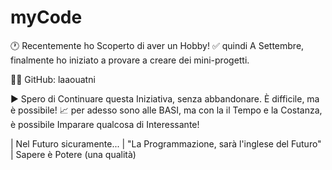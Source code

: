 # myCode

🕐 Recentemente ho Scoperto di aver un Hobby!
✅ quindi A Settembre, finalmente ho iniziato a provare a creare dei mini-progetti.

👨‍💻 GitHub: laaouatni

▶️ Spero di Continuare questa Iniziativa, senza abbandonare. È difficile, ma è possibile!
📈 per adesso sono alle BASI, ma con la il Tempo e la Costanza, è possibile Imparare qualcosa di Interessante!

| Nel Futuro sicuramente...
| "La Programmazione, sarà l'inglese del Futuro"
| Sapere è Potere (una qualità)